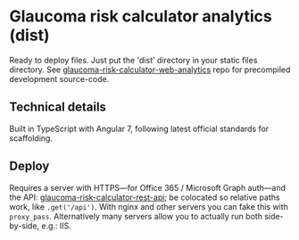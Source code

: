 # Glaucoma risk calculator analytics (dist)
Ready to deploy files. Just put the 'dist' directory in your static files directory. See [glaucoma-risk-calculator-web-analytics](https://github.com/glaucoma-australia/glaucoma-risk-calculator-analytics) repo for precompiled development source-code.

## Technical details
Built in TypeScript with Angular 7, following latest official standards for scaffolding.

## Deploy
Requires a server with HTTPS—for Office 365 / Microsoft Graph auth—and the API: [glaucoma-risk-calculator-rest-api](https://github.com/glaucoma-australia/glaucoma-risk-calculator-rest-api); be colocated so relative paths work, like `.get('/api')`. With nginx and other servers you can fake this with `proxy_pass`. Alternatively many servers allow you to actually run both side-by-side, e.g.: IIS.
